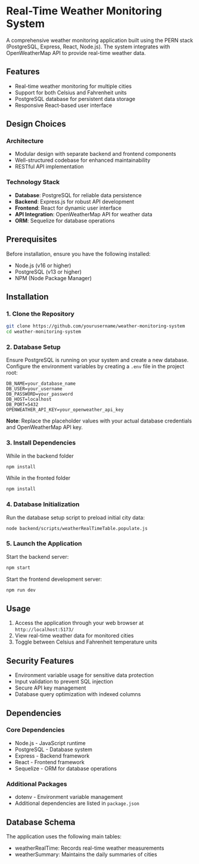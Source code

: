 # Real-Time Weather Monitoring System

A comprehensive weather monitoring application built using the PERN stack (PostgreSQL, Express, React, Node.js). The system integrates with OpenWeatherMap API to provide real-time weather data.

## Features

- Real-time weather monitoring for multiple cities
- Support for both Celsius and Fahrenheit units
- PostgreSQL database for persistent data storage
- Responsive React-based user interface

## Design Choices

### Architecture
- Modular design with separate backend and frontend components
- Well-structured codebase for enhanced maintainability
- RESTful API implementation

### Technology Stack
- **Database**: PostgreSQL for reliable data persistence
- **Backend**: Express.js for robust API development
- **Frontend**: React for dynamic user interface
- **API Integration**: OpenWeatherMap API for weather data
- **ORM**: Sequelize for database operations

## Prerequisites

Before installation, ensure you have the following installed:
- Node.js (v16 or higher)
- PostgreSQL (v13 or higher)
- NPM (Node Package Manager)

## Installation

### 1. Clone the Repository
```bash
git clone https://github.com/yourusername/weather-monitoring-system
cd weather-monitoring-system
```

### 2. Database Setup
Ensure PostgreSQL is running on your system and create a new database. Configure the environment variables by creating a `.env` file in the project root:

```plaintext
DB_NAME=your_database_name
DB_USER=your_username
DB_PASSWORD=your_password
DB_HOST=localhost
DB_PORT=5432
OPENWEATHER_API_KEY=your_openweather_api_key
```

**Note**: Replace the placeholder values with your actual database credentials and OpenWeatherMap API key.

### 3. Install Dependencies
While in the backend folder
```bash
npm install
```
While in the fronted folder
```bash
npm install
```

### 4. Database Initialization
Run the database setup script to preload initial city data:
```bash
node backend/scripts/weatherRealTimeTable.populate.js
```

### 5. Launch the Application
Start the backend server:
```bash
npm start
```

Start the frontend development server:
```bash
npm run dev
```

## Usage

1. Access the application through your web browser at `http://localhost:5173/`
2. View real-time weather data for monitored cities
3. Toggle between Celsius and Fahrenheit temperature units

## Security Features

- Environment variable usage for sensitive data protection
- Input validation to prevent SQL injection
- Secure API key management
- Database query optimization with indexed columns

## Dependencies

### Core Dependencies
- Node.js - JavaScript runtime
- PostgreSQL - Database system
- Express - Backend framework
- React - Frontend framework
- Sequelize - ORM for database operations

### Additional Packages
- dotenv - Environment variable management
- Additional dependencies are listed in `package.json`

## Database Schema

The application uses the following main tables:
- weatherRealTime: Records real-time weather measurements
- weatherSummary: Maintains the daily summaries of cities

